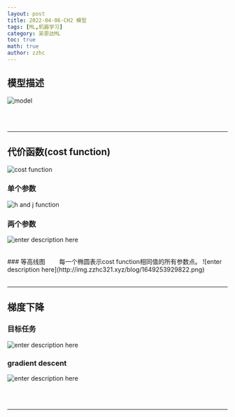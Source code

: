 ```yaml
---
layout: post
title: 2022-04-06-CH2 模型 
tags: [ML,机器学习]
category: 吴恩达ML
toc: true
math: true
author: zzhc
---
```


## 模型描述


![model](http://img.zzhc321.xyz/blog/2022_4_6_1649224577478.png)

<br>
<br>

***

## 代价函数(cost function)

![cost function](http://img.zzhc321.xyz/blog/1649253121472.png)
<br>

### 单个参数
![h and j function](http://img.zzhc321.xyz/blog/1649253491860.png)
<br>

### 两个参数
![enter description here](http://img.zzhc321.xyz/blog/1649253774180.png)

<br>
### 等高线图
&emsp;&emsp;每一个椭圆表示cost function相同值的所有参数点。
![enter description here](http://img.zzhc321.xyz/blog/1649253929822.png)

<br>
<br>

***

## 梯度下降

### 目标任务
![enter description here](http://img.zzhc321.xyz/blog/1649254704149.png)
<br>
### gradient descent
![enter description here](http://img.zzhc321.xyz/blog/1649255013659.png)





<br>
<br>

***

